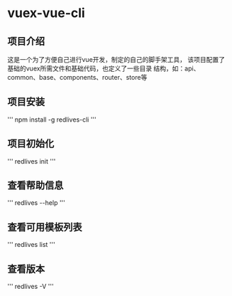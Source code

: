 # vuex-vue-cli

## 项目介绍
  这是一个为了方便自己进行vue开发，制定的自己的脚手架工具，
  该项目配置了基础的vuex所需文件和基础代码，也定义了一些目录
  结构，如：api、common、base、components、router、store等

## 项目安装

'''
  npm install -g redlives-cli
'''

## 项目初始化

  '''
    redlives init <templentName> <projectName>
  '''

## 查看帮助信息
  
  '''
    redlives --help
  '''
  
## 查看可用模板列表
  
  '''
    redlives list
  '''
 
 
## 查看版本
  
  '''
    redlives -V
  '''

